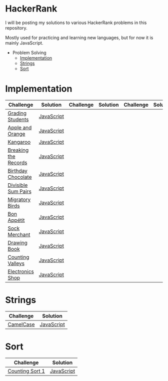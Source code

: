 HackerRank
==========
I will be posting my solutions to various HackerRank problems in this repository.

Mostly used for practicing and learning new languages, but for now it is mainly JavaScript.

* Problem Solving
    * [Implementation](#implementation)
    * [Strings](#strings)
    * [Sort](#sort)

# Implementation

Challenge|Solution|Challenge|Solution|Challenge|Solution
---------|--------|---------|--------|---------|--------
[Grading Students](https://www.hackerrank.com/challenges/grading/problem)|[JavaScript](ProblemSolving/Implementation/gradingStudents.js)
|[Apple and Orange](https://www.hackerrank.com/challenges/apple-and-orange/problem)|[JavaScript](ProblemSolving/Implementation/appleAndOrange.js)
|[Kangaroo](https://www.hackerrank.com/challenges/kangaroo/problem)|[JavaScript](ProblemSolving/Implementation/kangaroo.js)
[Breaking the Records](https://www.hackerrank.com/challenges/breaking-best-and-worst-records/problem)|[JavaScript](ProblemSolving/Implementation/breakingTheRecords.js)
|[Birthday Chocolate](https://www.hackerrank.com/challenges/the-birthday-bar/problem)|[JavaScript](ProblemSolving/Implementation/birthdayChocolate.js)
|[Divisible Sum Pairs](https://www.hackerrank.com/challenges/divisible-sum-pairs/problem)|[JavaScript](ProblemSolving/Implementation/divisibleSumPairs.js)
[Migratory Birds](https://www.hackerrank.com/challenges/migratory-birds/problem)|[JavaScript](ProblemSolving/Implementation/migratoryBirds.js)
|[Bon Appétit](https://www.hackerrank.com/challenges/bon-appetit/problem)|[JavaScript](ProblemSolving/Implementation/bonAppetit.js)
|[Sock Merchant](https://www.hackerrank.com/challenges/sock-merchant/problem)|[JavaScript](ProblemSolving/Implementation/sockMerchant.js)
[Drawing Book](https://www.hackerrank.com/challenges/drawing-book/problem)|[JavaScript](ProblemSolving/Implementation/drawingBook.js)
|[Counting Valleys](https://www.hackerrank.com/challenges/counting-valleys/problem)|[JavaScript](ProblemSolving/Implementation/countingValleys.js)
|[Electronics Shop](https://www.hackerrank.com/challenges/electronics-shop/problem)|[JavaScript](ProblemSolving/Implementation/electronicsShop.js)

# Strings 

Challenge|Solution
---------|--------
[CamelCase](https://www.hackerrank.com/challenges/camelcase/problem)|[JavaScript](ProblemSolving/Strings/camelCase.js)

# Sort

Challenge|Solution
---------|--------
[Counting Sort 1](https://www.hackerrank.com/challenges/countingsort1/problem)|[JavaScript](ProblemSolving/Sort/countingSort1.js)
